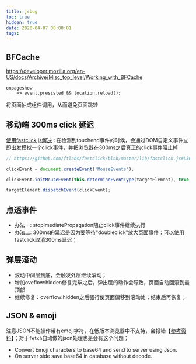 ```yaml
---
title: jsbug
toc: true
hidden: true
date: 2020-04-07 00:00:01
tags:
---
```


## BFCache
https://developer.mozilla.org/en-US/docs/Archive/Misc_top_level/Working_with_BFCache

```
onpageshow
	=> event.presisted && location.reload();
```

将页面抽成组件调用，从而避免页面跳转



## 移动端 300ms click 延迟
[使用fastclick.js解决](https://www.jianshu.com/p/67bae6dfca90) : 在检测到touchend事件的时候，会通过DOM自定义事件立即出发模拟一个click事件，并把浏览器在300ms之后真正的click事件阻止掉

```js
// https://github.com/ftlabs/fastclick/blob/master/lib/fastclick.js#L305

clickEvent = document.createEvent('MouseEvents');

clickEvent.initMouseEvent(this.determineEventType(targetElement), true, true, window, 1, touch.screenX, touch.screenY, touch.clientX, touch.clientY, false, false, false, false, 0, null);

targetElement.dispatchEvent(clickEvent);
```


## 点透事件
* 办法一: stopImediatePropagation阻止click事件继续执行
* 办法二: 300ms的延迟是因为要等待"doubleclick"放大页面事件；可以使用fastclick取消300ms延迟；


## 弹层滚动
* 滚动中间层到底，会触发外层继续滚动；
* 增加oveflow:hidden修复完毕之后，弹出层的动作会导致，页面自动回滚到最顶部
* 继续修复：overflow:hidden之后强行使页面偏移到滚动处；结束后再恢复；


## JSON & emoji
注意JSON不能操作带有emoji字符，在低版本浏览器中不支持，会报错【[参考资料](https://stackoverflow.com/questions/14488503/ios-cannot-decode-emoji-unicode-in-json-format-correctly-and-emoji-icons-are-di)】；对于`fetch`自动做的json处理也是会有这个问题；
* Convert Emoji characters to base64 and send to server using Json.
* On server side save base64 in database without decode.
